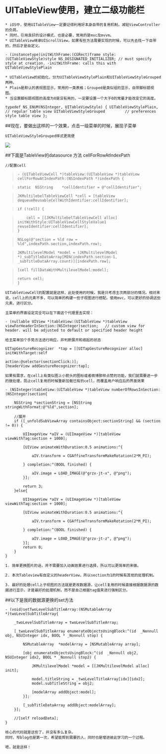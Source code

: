 # UITableView使用，建立二级功能栏


```
* iOS中，使用UITableView一定要记得利用好本身自带的复用机制，减轻ViewController的负荷。
* 同时，引用良好的设计模式，也是必要，常用的是mvc及mvvm。
* UITableView继承UIScrollView，如果有些方法需要实现的时候，可以先去找一下自带的，然后才是自定义。
```


`- (instancetype)initWithFrame:(CGRect)frame style:(UITableViewStyle)style NS_DESIGNATED_INITIALIZER; // must specify style at creation. -initWithFrame: calls this with UITableViewStylePlain`


```
* UITableView的初始化，分为UITableViewStylePlain和UITableViewStyleGrouped两种。
* Plain是默认的表视图显示，常用的一类表格；Grouped是类似组的显示，自带脚标题视图。
* 当设置脚标题视图的高度为0是没有用的，一定要设置一个大于0的常量才能改变它的高度。
```

`typedef NS_ENUM(NSInteger, UITableViewStyle) {
    UITableViewStylePlain,          // regular table view
    UITableViewStyleGrouped         // preferences style table view
};`

##现在，要做出这样的一个效果，点击一级菜单的时候，展现子菜单


```
UITableViewStyleGrouped样式更简便
```
![](/Users/apple/Desktop/EC30C232-DE09-4D4D-84AE-795D450B8603.png
)

##下面是TableView的datasource  方法 cellForRowAtIndexPath
> 
```
//配置cell
```
> 
>  	  - (UITableViewCell *)tableView:(UITableView *)tableView cellForRowAtIndexPath:(NSIndexPath *)indexPath {

>     static  NSString    *cellIdentifier = @"cellIdentifier";

>     JKMultilebelTableViewCell *cell = [tableView dequeueReusableCellWithIdentifier:cellIdentifier];

>     if (!cell) {

>         cell = [[JKMultilebelTableViewCell alloc] initWithStyle:UITableViewCellStyleValue1 reuseIdentifier:cellIdentifier];
>     }

>     NSLog(@"section = %ld row = %ld",indexPath.section,indexPath.row);

>     JKMultilevelModel *model = (JKMultilevelModel *)_subTitleDataArray[MIN(indexPath.section-1, _subTitleDataArray.count)][indexPath.row];


>     [cell fillDataWithMultilevelModel:model];
>     
>     return cell;
>     }


``UITableViewCell的配置就是这样，此处使用的时候，我是只考虑主次两部分的情况。相对来说，cell上的元素不多，可以简单的构建一些子视图进行搭配。使用mvc，可以更好的协调这些元素，进行区分。
``


``主菜单的界面设定完全可以在下面这个代理里去实现：``

``- (nullable UIView *)tableView:(UITableView *)tableView viewForHeaderInSection:(NSInteger)section;   // custom view for header. will be adjusted to default or specified header height
``


``给主菜单加个手势方法进行响应，并判断展开和收起的状态
``

    UITapGestureRecognizer  *tap = [[UITapGestureRecognizer alloc] initWithTarget:self
                                                                               action:@selector(sectionClick:)];
    [headerView addGestureRecognizer:tap];


``如果有需求，在cell上有类似图上小箭头的图标或者微博那样点赞的功能，我们就需要进一步的做处理，防止cell复用的时候重新加载已有的cell，而覆盖用户响应后的界面效果
``


```//设置每组多少行
- (NSInteger)tableView:(UITableView *)tableView numberOfRowsInSection:(NSInteger)section{

    NSString *sectionString = [NSString stringWithFormat:@"%ld",section];

    //展开
    if ([_unfoldSubViewArray containsObject:sectionString] && (section != 0)) {

        UIImageView *aIV = (UIImageView *)[tableView viewWithTag:section + 1000];

        [UIView animateWithDuration:0.5 animations:^{

            aIV.transform = CGAffineTransformMakeRotation(2*M_PI);

        } completion:^(BOOL finished) {

            aIV.image = LOAD_IMAGE(@"grzx-jt-x", @"png");
        }];

        return 3;
    }else{

        UIImageView *aIV = (UIImageView *)[tableView viewWithTag:section + 1000];

        [UIView animateWithDuration:0.5 animations:^{

            aIV.transform = CGAffineTransformMakeRotation(2*M_PI);

        } completion:^(BOOL finished) {

            aIV.image = LOAD_IMAGE(@"grzx-jt-z", @"png");
        }];
        return 0;
    }
}
```

```
1. 简单更换图片的话，并不需要加入动画效果进行选择，所以可以更简单的来做。
 
2. 本次Tableview有自定义的headerView，所以section为1的时候有其他的处理机制。
 
3. 最好的处理cell上子视图的方法就是更改数据源，让cell复用的时候直接根据数据源的数据进行显示，才是最好的处理机制，而不是自己根据tag值来进行强制区分。
```

##以下是我的数据源更换的set方法
```
- (void)setTwoLevelSubTitleArray:(NSMutableArray *)twoLevelSubTitleArray{

    _twoLevelSubTitleArray = twoLevelSubTitleArray;

    [_twoLevelSubTitleArray enumerateObjectsUsingBlock:^(id  _Nonnull obj, NSUInteger idx, BOOL * _Nonnull stop) {

        NSMutableArray  *modelArray = [NSMutableArray array];

        [obj enumerateObjectsUsingBlock:^(id  _Nonnull obj2, NSUInteger idx2, BOOL * _Nonnull stop2) {

            JKMultilevelModel *model = [[JKMultilevelModel alloc] init];

            model.titleString = _twoLevelTitleArray[idx][idx2];
            model.subTitleString = obj2;

            [modelArray addObject:model];
        }];

        [_subTitleDataArray addObject:modelArray];
    }];

    //[self reloadData];
}
```



```
核心的代码就是这些了，并没有多么复杂。
同时，写blog也是第一次，希望能帮到需要的人，同时也是增进彼此学习的一个过程。

嗯，就是这样！
```

